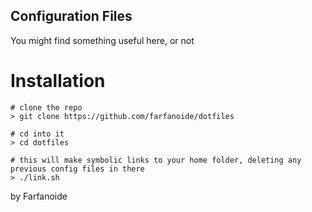 ## Configuration Files

You might find something useful here, or not

# Installation

	# clone the repo
	> git clone https://github.com/farfanoide/dotfiles

	# cd into it
	> cd dotfiles

	# this will make symbolic links to your home folder, deleting any previous config files in there
	> ./link.sh

by Farfanoide